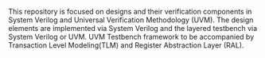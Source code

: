 This repository is focused on designs and their verification components in System Verilog and Universal Verification Methodology (UVM). The design elements are implemented via System Verilog and the layered testbench via System Verilog or UVM. UVM Testbench framework to be accompanied by Transaction Level Modeling(TLM) and Register Abstraction Layer (RAL).
